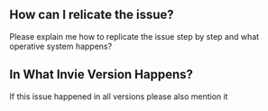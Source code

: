 ## How can I relicate the issue?
Please explain me how to replicate the issue step by step and what operative system happens?
## In What Invie Version Happens?
If this issue happened in all versions please also mention it
